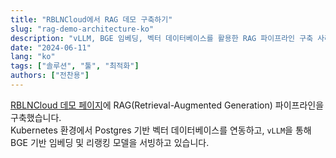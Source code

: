 ```yaml
---
title: "RBLNCloud에서 RAG 데모 구축하기"
slug: "rag-demo-architecture-ko"
description: "vLLM, BGE 임베딩, 벡터 데이터베이스를 활용한 RAG 파이프라인 구축 사례"
date: "2024-06-11"
lang: "ko"
tags: ["솔루션", "툴", "최적화"]
authors: ["전찬용"]
---
```


[RBLNCloud 데모 페이지](https://demo.rblncloud.com)에 RAG(Retrieval-Augmented Generation) 파이프라인을 구축했습니다.  
Kubernetes 환경에서 Postgres 기반 벡터 데이터베이스를 연동하고, `vLLM`을 통해 BGE 기반 임베딩 및 리랭킹 모델을 서빙하고 있습니다.